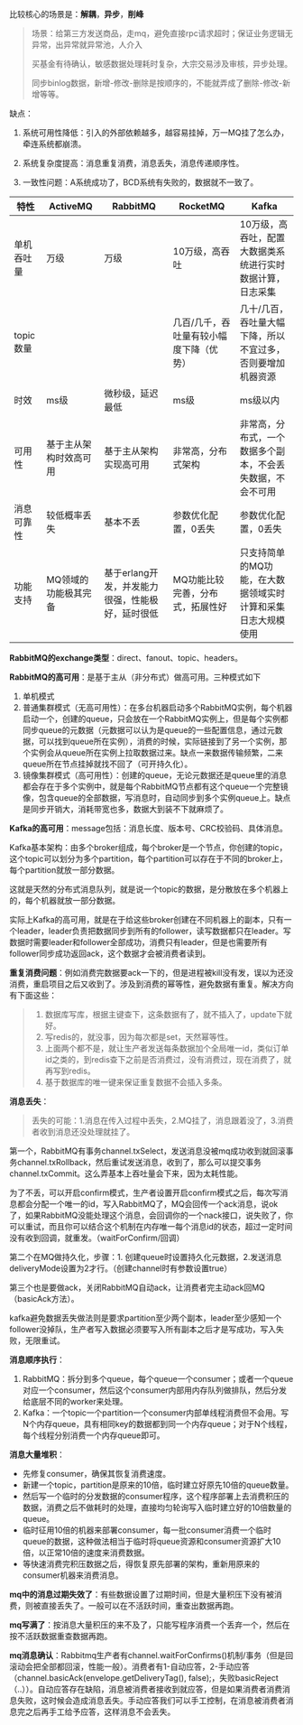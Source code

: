 比较核心的场景是：**解耦**，**异步**，**削峰**

> 场景：给第三方发送商品，走mq，避免直接rpc请求超时；保证业务逻辑无异常，出异常就异常池，人介入
>
> 买基金有待确认，敏感数据处理耗时复杂，大宗交易涉及审核，异步处理。
>
> 同步binlog数据，新增-修改-删除是按顺序的，不能就弄成了删除-修改-新增等等。

缺点：

1. 系统可用性降低：引入的外部依赖越多，越容易挂掉，万一MQ挂了怎么办，牵连系统都崩溃。

2. 系统复杂度提高：消息重复消费，消息丢失，消息传递顺序性。
3. 一致性问题：A系统成功了，BCD系统有失败的，数据就不一致了。

| 特性       | ActiveMQ               | RabbitMQ                                         | RocketMQ                                | Kafka                                                        |
| ---------- | ---------------------- | ------------------------------------------------ | --------------------------------------- | ------------------------------------------------------------ |
| 单机吞吐量 | 万级                   | 万级                                             | 10万级，高吞吐                          | 10万级，高吞吐，配置大数据类系统进行实时数据计算，日志采集   |
| topic数量  |                        |                                                  | 几百/几千，吞吐量有较小幅度下降（优势） | 几十/几百，吞吐量大幅下降，所以不宜过多，否则要增加机器资源  |
| 时效       | ms级                   | 微秒级，延迟最低                                 | ms级                                    | ms级以内                                                     |
| 可用性     | 基于主从架构时效高可用 | 基于主从架构实现高可用                           | 非常高，分布式架构                      | 非常高，分布式，一个数据多个副本，不会丢失数据，不会不可用   |
| 消息可靠性 | 较低概率丢失           | 基本不丢                                         | 参数优化配置，0丢失                     | 参数优化配置，0丢失                                          |
| 功能支持   | MQ领域的功能极其完备   | 基于erlang开发，并发能力很强，性能极好，延时很低 | MQ功能比较完善，分布式，拓展性好        | 只支持简单的MQ功能，在大数据领域实时计算和采集日志大规模使用 |

**RabbitMQ的exchange类型**：direct、fanout、topic、headers。

**RabbitMQ的高可用**：是基于主从（非分布式）做高可用。三种模式如下

1. 单机模式
2. 普通集群模式（无高可用性）：在多台机器启动多个RabbitMQ实例，每个机器启动一个，创建的queue，只会放在一个RabbitMQ实例上，但是每个实例都同步queue的元数据（元数据可以认为是queue的一些配置信息，通过元数据，可以找到queue所在实例），消费的时候，实际链接到了另一个实例，那个实例会从queue所在实例上拉取数据过来。缺点一来数据传输频繁，二来queue所在节点挂掉就找不回了（可开持久化）。
3. 镜像集群模式（高可用性）：创建的queue，无论元数据还是queue里的消息都会存在于多个实例中，就是每个RabbitMQ节点都有这个queue一个完整镜像，包含queue的全部数据，写消息时，自动同步到多个实例queue上。缺点是同步开销大，消耗带宽也多，数据大到装不下就麻烦了。

**Kafka的高可用**：message包括：消息长度、版本号、CRC校验码、具体消息。

Kafka基本架构：由多个broker组成，每个broker是一个节点，你创建的topic，这个topic可以划分为多个partition，每个partition可以存在于不同的broker上，每个partition就放一部分数据。

这就是天然的分布式消息队列，就是说一个topic的数据，是分散放在多个机器上的，每个机器就放一部分数据。

实际上Kafka的高可用，就是在于给这些broker创建在不同机器上的副本，只有一个leader，leader负责把数据同步到所有的follower，读写数据都只在leader。写数据时需要leader和follower全部成功，消费只有leader，但是也需要所有follower同步成功返回ack，这个数据才会被消费者读到。

**重复消费问题**：例如消费完数据要ack一下的，但是进程被kill没有发，误以为还没消费，重启项目之后又收到了。涉及到消费的幂等性，避免数据有重复。解决方向有下面这些：

> 1. 数据库写库，根据主键查下，这条数据有了，就不插入了，update下就好。
> 2. 写redis的，就没事，因为每次都是set，天然幂等性。
> 3. 上面两个都不是，就让生产者发送每条数据加个全局唯一id，类似订单id之类的，到redis查下之前是否消费过，没有消费过，现在消费了，就再写到redis。
> 4. 基于数据库的唯一键来保证重复数据不会插入多条。

**消息丢失**：

> 丢失的可能：1.消息在传入过程中丢失，2.MQ挂了，消息跟着没了，3.消费者收到消息还没处理就挂了。

第一个，RabbitMQ有事务channel.txSelect，发送消息没被mq成功收到就回滚事务channel.txRollback，然后重试发送消息，收到了，那么可以提交事务channel.txCommit。这么弄基本上吞吐量会下来，因为太耗性能。

为了不丢，可以开启confirm模式，生产者设置开启confirm模式之后，每次写消息都会分配一个唯一的id，写入RabbitMQ了，MQ会回传一个ack消息，说ok了，如果RabbitMQ没能处理这个消息，会回调你的一个nack接口，说失败了，你可以重试，而且你可以结合这个机制在内存唯一每个消息id的状态，超过一定时间没有收到回调，就重发。（waitForConfirm/回调）

第二个在MQ做持久化，步骤：1. 创建queue时设置持久化元数据，2.发送消息deliveryMode设置为2才行。（创建channel时有参数设置true）

第三个也是要做ack，关闭RabbitMQ自动ack，让消费者完主动ack回MQ（basicAck方法）。

kafka避免数据丢失做法则是要求partition至少两个副本，leader至少感知一个follower没掉队，生产者写入数据必须要写入所有副本之后才是写成功，写入失败，无限重试。

**消息顺序执行**：

1. RabbitMQ：拆分到多个queue，每个queue一个consumer；或者一个queue对应一个consumer，然后这个consumer内部用内存队列做排队，然后分发给底层不同的worker来处理。
2. Kafka：一个topic一个partition一个consumer内部单线程消费但不会用。写N个内存queue，具有相同key的数据都到同一个内存queue；对于N个线程，每个线程分别消费一个内存queue即可。

**消息大量堆积**：

* 先修复consumer，确保其恢复消费速度。
* 新建一个topic，partition是原来的10倍，临时建立好原先10倍的queue数量。
* 然后写一个临时的分发数据的consumer程序，这个程序部署上去消费积压的数据，消费之后不做耗时的处理，直接均匀轮询写入临时建立好的10倍数量的queue。
* 临时征用10倍的机器来部署consumer，每一批consumer消费一个临时queue的数据，这种做法相当于临时将queue资源和consumer资源扩大10倍，以正常10倍的速度来消费数据。
* 等快速消费完积压数据之后，得恢复原先部署的架构，重新用原来的consumer机器来消费消息。

**mq中的消息过期失效了**：有些数据设置了过期时间，但是大量积压下没有被消费，则被直接丢失了。一般可以在不活跃时间，重查出数据再跑。

**mq写满了**：按消息大量积压的来不及了，只能写程序消费一个丢弃一个，然后在按不活跃数据重查数据再跑。

**mq消息确认**：Rabbitmq生产者有channel.waitForConfirms()机制/事务（但是回滚动会把全部都回滚，性能一般）。消费者有1-自动应答，2-手动应答（channel.basicAck(envelope.getDeliveryTag(), false);，失败basicReject（..））。自动应答存在缺陷，消息被消费者接收到就应答，但是如果消费者消费消息失败，这时候会造成消息丢失。手动应答我们可以手工控制，在消息被消费者消息完之后再手工给予应答，这样消息不会丢失。

